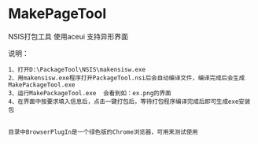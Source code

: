 # MakePageTool
NSIS打包工具
使用aceui 支持异形界面

说明：

    1、打开D:\PackageTool\NSIS\makensisw.exe 
    2、用makensisw.exe程序打开PackageTool.nsi后会自动编译文件，编译完成后会生成 MakePackageTool.exe 
    3、运行MakePackageTool.exe  会看到如：ex.png的界面
    4、在界面中按要求填入信息后，点击一键打包后，等待打包程序编译完成后即可生成exe安装包
    
    
    目录中BrowserPlugIn是一个绿色版的Chrome浏览器，可用来测试使用
